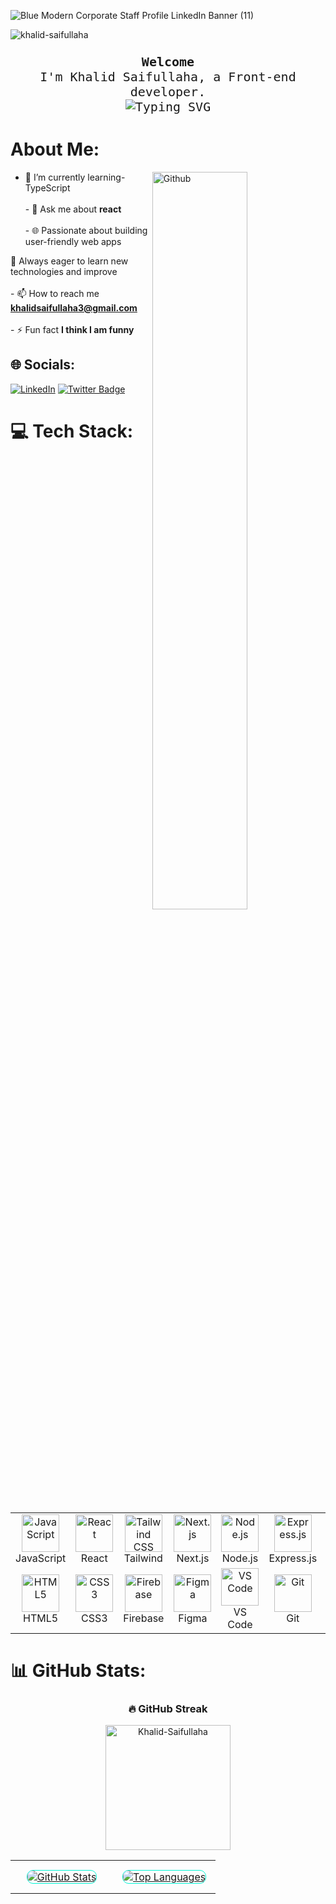


![Blue Modern Corporate Staff Profile LinkedIn Banner (11)](https://github.com/user-attachments/assets/5a46a2b6-301d-4285-9688-6ff8df13aaeb)






<p align="left"> <img src="https://komarev.com/ghpvc/?username=khalid-saifullaha&label=Profile%20views&color=0e75b6&style=flat" alt="khalid-saifullaha" /> </p>



###

<p align="center">
  <samp style="font-size: 20px;"> 
    <b>Welcome</b>
    <br />
    I'm Khalid Saifullaha, a  
    Front-end developer.
    <br />
    <img
      src="https://readme-typing-svg.demolab.com?font=Iosevka&size=16&pause=1000&color=9D7CD8&center=true&vCenter=true&width=435&lines=I+code+efficient+and+elegant+programs"
      alt="Typing SVG"
    />
  </samp>
</p>



<!-- about -->
# About Me:

<!-- Any image aligned to the right. Beware the width -->
<img width="55%" align="right" alt="Github" src="https://raw.githubusercontent.com/onimur/.github/master/.resources/git-header.svg" />

- 🌱 I’m currently learning- TypeScript <br><br>- 💬 Ask me about **react**<br> <br>- 🌐 Passionate about building user-friendly web apps

🧠 Always eager to learn new technologies and improve<br> <br>- 📫 How to reach me **khalidsaifullaha3@gmail.com**<br><br>- ⚡ Fun fact **I think I am funny**<br>


## 🌐 Socials:
[![LinkedIn](https://img.shields.io/badge/LinkedIn-%230077B5.svg?logo=linkedin&logoColor=white)](https://linkedin.com/in/khalid-saifullaha) [![Twitter Badge](https://img.shields.io/badge/-Twitter-00acee?style=flat-square&logo=Twitter&logoColor=white)](https://x.com/khalid112288)

# 💻 Tech Stack:
<table align="center">
  <tr>
    <td align="center" width="96">
      <img src="https://skillicons.dev/icons?i=js" alt="JavaScript" width="60" height="60" />
      <br>JavaScript
    </td>
    <td align="center" width="96">
      <img src="https://skillicons.dev/icons?i=react" alt="React" width="60" height="60" />
      <br>React
    </td>
    <td align="center" width="96">
      <img src="https://skillicons.dev/icons?i=tailwind" alt="Tailwind CSS" width="60" height="60" />
      <br>Tailwind 
    </td>
    <td align="center" width="96">
      <img src="https://skillicons.dev/icons?i=nextjs" alt="Next.js" width="60" height="60" />
      <br>Next.js
    </td>
    <td align="center" width="96">
      <img src="https://skillicons.dev/icons?i=nodejs" alt="Node.js" width="60" height="60" />
      <br>Node.js
    </td>
    <td align="center" width="96">
      <img src="https://skillicons.dev/icons?i=express" alt="Express.js" width="60" height="60" />
      <br>Express.js
    </td>
    <td align="center" width="96">
      <img src="https://skillicons.dev/icons?i=mongodb" alt="MongoDB" width="60" height="60" />
      <br>MongoDB
    </td>
   
  </tr>
  <tr>
       <td align="center" width="96">
      <img src="https://skillicons.dev/icons?i=html" alt="HTML5" width="60" height="60" />
      <br>HTML5
    </td>
    <td align="center" width="96">
      <img src="https://skillicons.dev/icons?i=css" alt="CSS3" width="60" height="60" />
      <br>CSS3
    </td>
    <td align="center" width="96">
      <img src="https://skillicons.dev/icons?i=firebase" alt="Firebase" width="60" height="60" />
      <br>Firebase
    </td>
    <td align="center" width="96">
      <img src="https://skillicons.dev/icons?i=figma" width="60" height="60" alt="Figma" />
      <br>Figma
    </td>
    <td align="center" width="96">
      <img src="https://skillicons.dev/icons?i=vscode" alt="VS Code" width="60" height="60" />
      <br>VS Code
    </td>
    <td align="center" width="96">
      <img src="https://skillicons.dev/icons?i=git" alt="Git" width="60" height="60" />
      <br>Git
    </td>
    <td align="center" width="96">
      <img src="https://skillicons.dev/icons?i=vercel" alt="Vercel" width="60" height="60" />
      <br>Vercel
    </td>
  </tr>
</table>





# 📊 GitHub Stats:

<div align="center">
  
  <h3>🔥 GitHub Streak</h3>
<a href="https://github.com/Khalid-Saifullaha">
    <img height=200 align="center" src="https://github-readme-streak-stats-salesp07.vercel.app?user=Khalid-Saifullaha&card_width=782&theme=github-dark-blue&border=00000000&ring=7209b7&fire=9d4edd&sideNums=c77dff&sideLabels=d7a3ff&dates=e0fbfc" alt="Khalid-Saifullaha" />
</a>




  <br />
 
 <div style="max-width: 800px; margin: 0 auto;">
      <table style="width: 100%; text-align: center;">
        <tr>
          <td style="width: 50%; padding: 15px; vertical-align: top;">
            <a href="#github-stats">
              <img
                alt="GitHub Stats"
                src="https://github-readme-stats.vercel.app/api?username=Khalid-Saifullaha&count_private=true&show_icons=true&include_all_commits=true&hide_border=true&theme=radical&custom_title=Code%20Stats&bg_color=00000000&title_color=7209b7&icon_color=7209b7&text_color=E0E0E0&cache_seconds=86400"
                style="border-radius: 10px; border: 1px solid #00f5d4;"
              />
            </a>
          </td>
          <td style="width: 50%; padding: 15px; vertical-align: top;">
            <a href="#top-languages">
              <img
                alt="Top Languages"
                src="https://github-readme-stats.vercel.app/api/top-langs/?username=Khalid-Saifullaha&langs_count=6&theme=radical&layout=compact&hide_border=true&custom_title=Language%20Mastery&bg_color=00000000&title_color=7209b7&icon_color=00f5d4&text_color=E0E0E0&cache_seconds=86400"
                style="border-radius: 10px; border: 1px solid #00f5d4;"
              />
            </a>
          </td>
        </tr>

</table>
</div>

  
</div>




